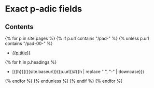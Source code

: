 ---
---

# Exact p-adic fields

## Contents

{% for p in site.pages %}
{% if p.url contains "/pad-" %}
{% unless p.url contains "/pad-00-" %}

* [{{p.title}}]({{site.baseurl}}{{p.url}})

{% for h in p.headings %}

  * [{{h}}]({{site.baseurl}}{{p.url}}#{{h | replace " ", "-" | downcase}})

{% endfor %}
{% endunless %}
{% endif %}
{% endfor %}